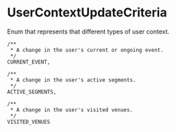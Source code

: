 # UserContextUpdateCriteria

Enum that represents that different types of user context.

```
/**
 * A change in the user's current or ongoing event.
 */
CURRENT_EVENT,

/**
 * A change in the user's active segments.
 */
ACTIVE_SEGMENTS,

/**
 * A change in the user's visited venues.
 */
VISITED_VENUES
```
